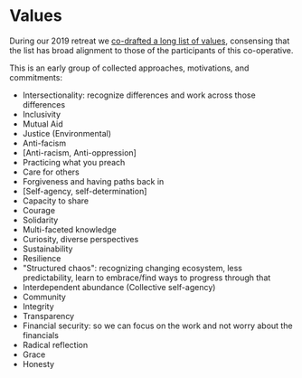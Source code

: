# Values

During our 2019 retreat we [co-drafted a long list of values](https://github.com/hyphacoop/organizing/blob/master/2018-december-retreat/2018-12-04-retreat-day-01.md#finding-value-alignment), consensing that the list has broad alignment to those of the participants of this co-operative.

This is an early group of collected approaches, motivations, and commitments:

- Intersectionality: recognize differences and work across those differences
- Inclusivity
- Mutual Aid
- Justice (Environmental)
- Anti-facism
- [Anti-racism, Anti-oppression]
- Practicing what you preach
- Care for others
- Forgiveness and having paths back in
- [Self-agency, self-determination]
- Capacity to share
- Courage
- Solidarity
- Multi-faceted knowledge
- Curiosity, diverse perspectives
- Sustainability
- Resilience
- "Structured chaos": recognizing changing ecosystem, less predictability, learn to embrace/find ways to progress through that
- Interdependent abundance (Collective self-agency)
- Community
- Integrity
- Transparency
- Financial security: so we can focus on the work and not worry about the financials
- Radical reflection
- Grace
- Honesty

